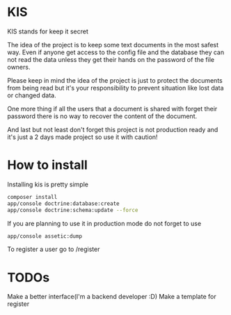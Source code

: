 KIS
===

KIS stands for keep it secret

The idea of the project is to keep some text documents in the most safest way. Even if anyone get access to the config file and the database they can not read the data unless they get their hands on the password of the file owners.

Please keep in mind the idea of the project is just to protect the documents from being read but it's your responsibility to prevent situation like lost data or changed data.

One more thing if all the users that a document is shared with forget their password there is no way to recover the content of the document.

And last but not least don't forget this project is not production ready and it's just a 2 days made project so use it with caution!

How to install
==============

Installing kis is pretty simple

```bash
composer install
app/console doctrine:database:create
app/console doctrine:schema:update --force
```

If you are planning to use it in production mode do not forget to use
```bash
app/console assetic:dump
```

To register a user go to /register

TODOs
=====
Make a better interface(I'm a backend developer :D)
Make a template for register